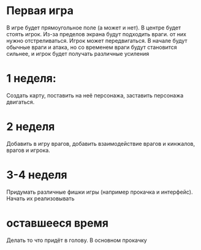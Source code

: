 # Первая игра
В игре будет прямоугольное поле (а может и нет). В центре будет стоять игрок. Из-за пределов экрана будут подходить враги. от них нужно отстреливаться. Игрок может передвигаться. В начале будут обычные враги и атака, но со временем враги будут становится сильнее, и игрок будет получать различные усиления

# 1 неделя:
Создать карту, поставить на неё персонажа, заставить персонажа двигаться.
# 2 неделя
Добавить в игру врагов, добавить взаимодействие врагов и кинжалов, врагов и игрока.
# 3-4 неделя
Придумать различные фишки игры (например прокачка и интерфейс). Начать их реализовывать
# оставшееся время
Делать то что придёт в голову. В основном прокачку